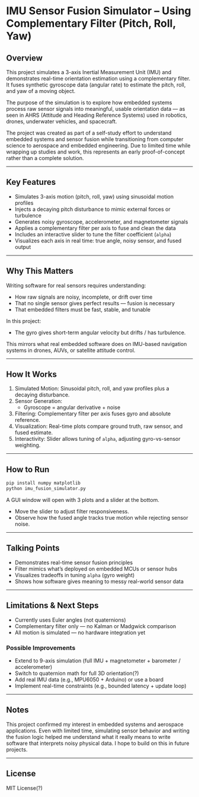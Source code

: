 # IMU Sensor Fusion Simulator – Using Complementary Filter (Pitch, Roll, Yaw)

## Overview
This project simulates a 3-axis Inertial Measurement Unit (IMU) and demonstrates real-time orientation estimation using a complementary filter. It fuses synthetic gyroscope data (angular rate)  to estimate the pitch, roll, and yaw of a moving object.

The purpose of the simulation is to explore how embedded systems process raw sensor signals into meaningful, usable orientation data — as seen in AHRS (Attitude and Heading Reference Systems) used in robotics, drones, underwater vehicles, and spacecraft.

The project was created as part of a self-study effort to understand embedded systems and sensor fusion while transitioning from computer science to aerospace and embedded engineering. Due to limited time while wrapping up studies and work, this represents an early proof-of-concept rather than a complete solution.

---

## Key Features
-  Simulates 3-axis motion (pitch, roll, yaw) using sinusoidal motion profiles
-  Injects a decaying pitch disturbance to mimic external forces or turbulence
-  Generates noisy gyroscope, accelerometer, and magnetometer signals
-  Applies a complementary filter per axis to fuse and clean the data
-  Includes an interactive slider to tune the filter coefficient (`alpha`)
-  Visualizes each axis in real time: true angle, noisy sensor, and fused output

---

## Why This Matters

Writing software for real sensors requires understanding:
- How raw signals are noisy, incomplete, or drift over time
- That no single sensor gives perfect results — fusion is necessary
- That embedded filters must be fast, stable, and tunable

In this project:
- The gyro gives short-term angular velocity but drifts / has turbulence.

This mirrors what real embedded software does on IMU-based navigation systems in drones, AUVs, or satellite attitude control.

---

## How It Works

1. Simulated Motion: Sinusoidal pitch, roll, and yaw profiles plus a decaying disturbance.
2. Sensor Generation:
   - Gyroscope = angular derivative + noise
3. Filtering: Complementary filter per axis fuses gyro and absolute reference.
4. Visualization: Real-time plots compare ground truth, raw sensor, and fused estimate.
5. Interactivity: Slider allows tuning of `alpha`, adjusting gyro-vs-sensor weighting.

---

## How to Run
```bash
pip install numpy matplotlib
python imu_fusion_simulator.py
```
A GUI window will open with 3 plots and a slider at the bottom.
- Move the slider to adjust filter responsiveness.
- Observe how the fused angle tracks true motion while rejecting sensor noise.

---

## Talking Points
- Demonstrates real-time sensor fusion principles
- Filter mimics what’s deployed on embedded MCUs or sensor hubs
- Visualizes tradeoffs in tuning `alpha` (gyro weight)
- Shows how software gives meaning to messy real-world sensor data

---

## Limitations & Next Steps
- Currently uses Euler angles (not quaternions)
- Complementary filter only — no Kalman or Madgwick comparison
- All motion is simulated — no hardware integration yet

### Possible Improvements
- Extend to 9-axis simulation (full IMU + magnetometer + barometer / accelerometer)
- Switch to quaternion math for full 3D orientation(?)
- Add real IMU data (e.g., MPU6050 + Arduino) or use a board
- Implement real-time constraints (e.g., bounded latency + update loop)

---

## Notes
<p> This project confirmed my interest in embedded systems and aerospace applications. 
Even with limited time, simulating sensor behavior and writing the fusion logic helped 
me understand what it really means to write software that interprets noisy physical data. 
I hope to build on this in future projects.</p>

---

## License
MIT License(?)
